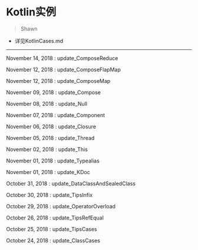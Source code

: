 # Kotlin实例
> Shawn

* 详见KotlinCases.md

---
November 14, 2018 : update_ComposeReduce

November 12, 2018 : update_ComposeFlapMap

November 12, 2018 : update_ComposeMap

November 09, 2018 : update_Compose

November 08, 2018 : update_Null

November 07, 2018 : update_Component

November 06, 2018 : update_Closure

November 05, 2018 : update_Thread

November 02, 2018 : update_This

November 01, 2018 : update_Typealias

November 01, 2018 : update_KDoc

October 31, 2018 : update_DataClassAndSealedClass

October 30, 2018 : update_TipsInfix

October 29, 2018 : update_OperatorOverload

October 26, 2018 : update_TipsRefEqual

October 25, 2018 : update_TipsCases

October 24, 2018 : update_ClassCases
